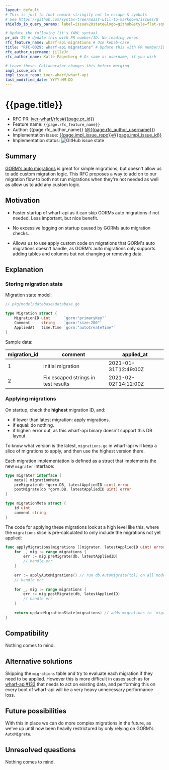 ```yaml
---
layout: default
# This is just to fool remark-stringify not to escape & symbols
# See https://github.com/syntax-tree/mdast-util-to-markdown/issues/8
shields_io_query_params: label=issue%20state&logo=github&style=flat-square

# Update the following (it's YAML syntax)
pr_id: 29 # Update this with PR number/ID. No leading zeros
rfc_feature_name: wharf-api-migrations # Use kebab-case
title: "RFC-0029: wharf-api migrations" # Update this with PR number/ID and feature name. Use leading zeros
rfc_author_username: jilleJr
rfc_author_name: Kalle Fagerberg # Or same as username, if you wish

# Leave these. Collaborator changes this before merging
impl_issue_id: 0
impl_issue_repo: iver-wharf/wharf-api
last_modified_date: YYYY-MM-DD
---
```


# {{page.title}}

- RFC PR: [iver-wharf/rfcs#{{page.pr_id}}](https://github.com/iver-wharf/rfcs/pull/{{page.pr_id}})
- Feature name: `{{page.rfc_feature_name}}`
- Author: {{page.rfc_author_name}} ([@{{page.rfc_author_username}}](https://github.com/{{page.rfc_author_username}}))
- Implementation issue: [{{page.impl_issue_repo}}#{{page.impl_issue_id}}](https://github.com/{{page.impl_issue_repo}}/issues/{{page.impl_issue_id}})
- Implementation status: ![GitHub issue state](https://img.shields.io/github/issues/detail/state/{{page.impl_issue_repo}}/{{page.impl_issue_id}}?{{page.shields_io_query_params}})

## Summary

[GORM's auto migrations](https://gorm.io/docs/migration.html#Auto-Migration)
is great for simple migrations, but doesn't allow us to add custom migration
logic. This RFC proposes a way to add on to our migration flow to both not run
migrations when they're not needed as well as allow us to add any custom logic.

## Motivation

- Faster startup of wharf-api as it can skip GORMs auto migrations if not
  needed. Less important, but nice benefit.

- No excessive logging on startup caused by GORMs auto migration checks.

- Allows us to use apply custom code on migrations that GORM's auto migrations
  doesn't handle, as GORM's auto migrations only supports adding tables and
  columns but not changing or removing data.

## Explanation

### Storing migration state

Migration state model:

```go
// pkg/model/database/database.go

type Migration struct {
    MigrationID uint      `gorm:"primaryKey"`
    Comment     string    `gorm:"size:200"`
    AppliedAt   time.Time `gorm:"autoCreateTime"`
}
```

Sample data:

| migration_id | comment                             | applied_at           |
| ------------ | ----------------------------------- | -------------------- |
| 1            | Initial migration                   | 2021-01-31T12:49:00Z |
| 2            | Fix escaped strings in test results | 2021-02-02T14:12:00Z |

### Applying migrations

On startup, check the **highest** migration ID, and:

- if lower than latest migration: apply migrations.
- if equal: do nothing.
- if higher: error out, as this wharf-api binary doesn't support this DB layout.

To know what version is the latest, `migrations.go` in wharf-api will keep a
slice of migrations to apply, and then use the highest version there.

Each migration implementation is defined as a struct that implements the new
`migrater` interface:

```go
type migrater interface {
    meta() migrationMeta
    preMigrate(db *gorm.DB, latestAppliedID uint) error
    postMigrate(db *gorm.DB, latestAppliedID uint) error
}

type migrationMeta struct {
    id uint
    comment string
}
```

The code for applying these migrations look at a high level like this, where
the `migrations` slice is pre-calculated to only include the migrations not yet
applied:

```go
func applyMigrations(migrations []migrater, latestAppliedID uint) error {
    for _, mig := range migrations {
        err := mig.preMigrate(db, latestAppliedID)
        // handle err
    }
    
    err := applyAutoMigrations() // run db.AutoMigrate(tbl) on all models
    // handle err
    
    for _, mig := range migrations {
        err := mig.postMigrate(db, latestAppliedID)
        // handle err
    }
    
    return updateMigrationState(migrations) // adds migrations to `migrations` table
}
```

## Compatibility

Nothing comes to mind.

## Alternative solutions

Skipping the `migrations` table and try to evaluate each migration if they need
to be applied. However this is more difficult in cases such as for
[wharf-api#133](https://github.com/iver-wharf/wharf-api/issues/133) that needs
to act on existing data, and performing this on every boot of wharf-api will be
a very heavy unnecessary performance loss.

## Future possibilities

With this in place we can do more complex migrations in the future, as we've
up until now been heavily restrictured by only relying on GORM's `AutoMigrate`.

## Unresolved questions

Nothing comes to mind.
